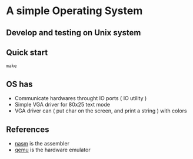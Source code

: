 # A simple Operating System

## Develop and testing on Unix system

## Quick start

```console
make
```

## OS has
- Communicate hardwares throught IO ports ( IO utility )
- Simple VGA driver for 80x25 text mode
- VGA driver can ( put char on the screen, and print a string ) with colors

## References
- [nasm](https://www.nasm.us) is the assembler
- [qemu](https://www.qemu.org) is the hardware emulator